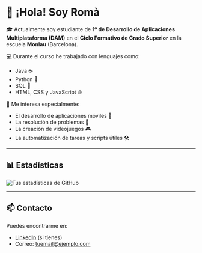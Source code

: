 # 👋 ¡Hola! Soy Romà

🎓 Actualmente soy estudiante de **1º de Desarrollo de Aplicaciones Multiplataforma (DAM)** en el **Ciclo Formativo de Grado Superior** en la escuela **Monlau** (Barcelona).

💻 Durante el curso he trabajado con lenguajes como:

- Java ☕
- Python 🐍
- SQL 💾
- HTML, CSS y JavaScript 🌐

🚀 Me interesa especialmente:
- El desarrollo de aplicaciones móviles 📱
- La resolución de problemas 🧩
- La creación de videojuegos 🎮
- La automatización de tareas y scripts útiles 🛠️

---

## 📊 Estadísticas

![Tus estadísticas de GitHub](https://github-readme-stats.vercel.app/api?username=romaforsal&show_icons=true&theme=radical)

---

## 📫 Contacto

Puedes encontrarme en:

- [LinkedIn](https://www.linkedin.com/in/tu-usuario) (si tienes)
- Correo: tuemail@ejemplo.com
  
